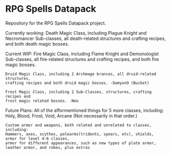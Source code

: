 # RPG Spells Datapack
Repository for the RPG Spells Datapack project.

Currently working: 
	Death Magic Class, including Plague Knight and Necromancer Sub-classes,
	all death-related structures and crafting recipes, and both death magic bosses.

Current WIP:
	Fire Magic Class, including Flame Knight and Demonologist Sub-classes,
	all fire-related structures and crafting recipes, and both fire magic bosses.
	
	Druid Magic Class, including 2 Archmage brances, all druid-related structures,
	crafting recipes and both druid magic bosses. -DamyonO (Bucket)
	
	Frost Magic Class, including 2 Sub-Classes, structures, crafting recipes and
	frost magic related bosses. -Neo

Future Plans: 
	All of the afformentioned things for 5 more classes, including:
	Holy,
	Blood,
	Frost,
	Void,
	Arcane
	(Not necessarily in that order.)
	
	Custom armor and weapons, both related and unrelated to classes, including:
	Hammers, axes, scythes, polearms(tridents, spears, etc), shields, armor for level 4-6 classes, 
	armor for different appearances, such as new types of plate armor, leather armor, and robes, plus extras
